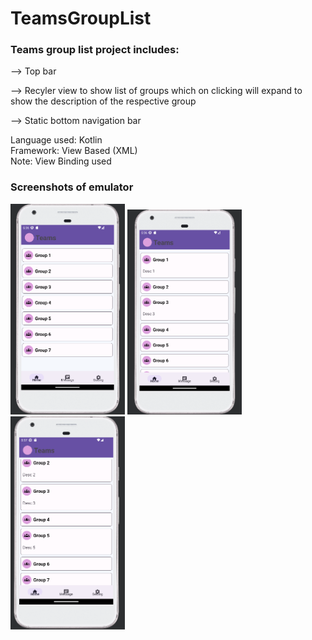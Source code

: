 # TeamsGroupList
<h3>Teams group list project includes: </h3>
<p>--> Top bar</p>
<p>--> Recyler view to show list of groups which on clicking will expand to show the description of the respective group</p>
<p>--> Static bottom navigation bar</P>

<p> Language used: Kotlin </br>
  Framework: View Based (XML) </br>
  Note: View Binding used </br>
</p>

<h3>Screenshots of emulator</h3>
<img width="183" alt="image" src="TeamsGroupList_SS1.png">
<img width="183" alt="image" src="TeamsGroupList_SS2.png">
<img width="183" alt="image" src="TeamsGroupList_SS3.png">
